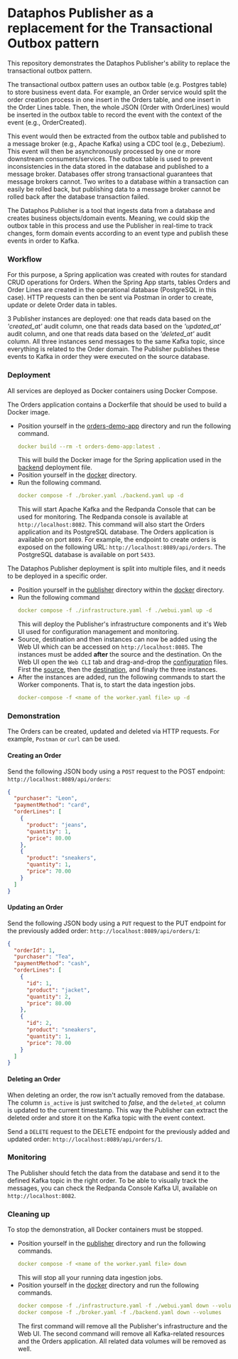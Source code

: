 # Dataphos Publisher as a replacement for the Transactional Outbox pattern

This repository demonstrates the Dataphos Publisher's ability to replace the transactional outbox pattern.

The transactional outbox pattern uses an outbox table (e.g. Postgres table) to store business event data.
For example, an Order service would split the order creation process in one insert in the Orders table,
and one insert in the Order Lines table. Then, the whole JSON (Order with OrderLines) would be inserted in the outbox
table to record the event with the context of the event (e.g., OrderCreated).

This event would then be extracted from the outbox table and published to a message broker (e.g., Apache Kafka) using a
CDC tool (e.g., Debezium). This event will then be asynchronously processed by one or more downstream consumers/services.
The outbox table is used to prevent inconsistencies in the data stored in the database and published to a message broker.
Databases offer strong transactional guarantees that message brokers cannot. Two writes to a database within a transaction
can easily be rolled back, but publishing data to a message broker cannot be rolled back after the database transaction
failed.

The Dataphos Publisher is a tool that ingests data from a database and creates business objects/domain events.
Meaning, we could skip the outbox table in this process and use the Publisher in real-time to track changes, form
domain events according to an event type and publish these events in order to Kafka.

### Workflow

For this purpose, a Spring application was created with routes for standard CRUD operations for Orders.
When the Spring App starts, tables Orders and Order Lines are created in the operational database (PostgreSQL in this 
case). HTTP requests can then be sent  via Postman in order to create, update or delete Order data in tables. 

3 Publisher instances are deployed: one that reads data based on the _'created_at'_ audit column, one that reads data
based on the _'updated_at'_ audit column, and one that reads data based on the _'deleted_at'_ audit column.
All three instances send messages to the same Kafka topic, since everything is related to the Order domain. The 
Publisher publishes these events to Kafka in order they were executed on the source database.

### Deployment

All services are deployed as Docker containers using Docker Compose.

The Orders application contains a Dockerfile that should be used to build a Docker image.

- Position yourself in the [orders-demo-app](/orders-demo-app) directory and run the following command.
  ```yaml
  docker build --rm -t orders-demo-app:latest .
  ```
  This will build the Docker image for the Spring application used in the [backend](/docker/backend.yaml) deployment
  file.
- Position yourself in the [docker](/docker) directory.
- Run the following command.
  ```yaml
  docker compose -f ./broker.yaml ./backend.yaml up -d
  ```
  This will start Apache Kafka and the Redpanda Console that can be used for monitoring. The Redpanda console is
  available at `http://localhost:8082`. This command will also start the Orders application and its PostgreSQL database.
  The Orders application is available on port `8089`. For example, the endpoint to create orders is exposed on
  the following URL: `http://localhost:8089/api/orders`. The PostgreSQL database is available on port `5433`.

The Dataphos Publisher deployment is split into multiple files, and it needs to be deployed in a specific order.

- Position yourself in the [publisher](/docker/publisher) directory within the [docker](/docker) directory.
- Run the following command 
  ```yaml
  docker compose -f ./infrastructure.yaml -f ./webui.yaml up -d
  ```
  This will deploy the Publisher's infrastructure components and it's Web UI used for configuration management and
  monitoring.
- Source, destination and then instances can now be added using the Web UI which can be accessed on
 `http://localhost:8085`. The instances must be added **after** the source and the destination. 
  On the Web UI open the `Web CLI` tab and drag-and-drop the [configuration](/configuration) files. First the
  [source](/configuration/source.yaml), then the [destination](configuration/destination.yaml), and finaly the three
  instances.
- After the instances are added, run the following commands to start the Worker components. That is, to start the 
  data ingestion jobs.
  ```yaml
  docker-compose -f <name of the worker.yaml file> up -d
  ```

### Demonstration

The Orders can be created, updated and deleted via HTTP requests. For example, `Postman` or `curl` can be used.  

#### Creating an Order

Send the following JSON body using a `POST` request to the POST endpoint: `http://localhost:8089/api/orders`:

```json
{
  "purchaser": "Leon",
  "paymentMethod": "card",
  "orderLines": [
    {
      "product": "jeans",
      "quantity": 1,
      "price": 80.00
    },
    {
      "product": "sneakers",
      "quantity": 1,
      "price": 70.00
    }
  ]
}
```

#### Updating an Order

Send the following JSON body using a `PUT` request to the PUT endpoint for the previously added order:
`http://localhost:8089/api/orders/1`:

```json
{
  "orderId": 1,
  "purchaser": "Tea",
  "paymentMethod": "cash",
  "orderLines": [
    {
      "id": 1,
      "product": "jacket",
      "quantity": 2,
      "price": 80.00
    },
    {
      "id": 2,
      "product": "sneakers",
      "quantity": 1,
      "price": 70.00
    }
  ]
}
```

#### Deleting an Order

When deleting an order, the row isn't actually removed from the database. The column `is_active` is just switched to
_false_, and the `deleted_at` column is updated to the current timestamp. This way the Publisher can extract the deleted
order and store it on the Kafka topic with the event context.

Send a `DELETE` request to the DELETE endpoint for the previously added and updated order:
`http://localhost:8089/api/orders/1`.


### Monitoring

The Publisher should fetch the data from the database and send it to the defined Kafka topic in the right order.
To be able to visually track the messages, you can check the Redpanda Console Kafka UI, 
available on `http://localhost:8082`.

### Cleaning up

To stop the demonstration, all Docker containers must be stopped.

- Position yourself in the [publisher](/docker/publisher) directory and run the following commands.
  ```yaml
  docker compose -f <name of the worker.yaml file> down
  ```
  This will stop all your running data ingestion jobs.
- Position yourself in the [docker](/docker) directory and run the following commands.
  ```yaml
  docker compose -f ./infrastructure.yaml -f ./webui.yaml down --volumes 
  docker compose -f ./broker.yaml -f ./backend.yaml down --volumes
  ```
  The first command will remove all the Publisher's infrastructure and the Web UI. The second command will remove all
  Kafka-related resources and the Orders application. All related data volumes will be removed as well.
